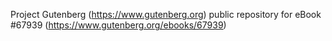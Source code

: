 Project Gutenberg (https://www.gutenberg.org) public repository for
eBook #67939 (https://www.gutenberg.org/ebooks/67939)
